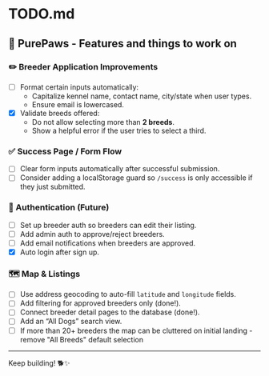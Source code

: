 # TODO.md

## 🐾 PurePaws - Features and things to work on

### ✏️ Breeder Application Improvements
- [ ] Format certain inputs automatically:
  - Capitalize kennel name, contact name, city/state when user types.
  - Ensure email is lowercased.
- [x] Validate breeds offered:
  - Do not allow selecting more than **2 breeds**.
  - Show a helpful error if the user tries to select a third. 

### ✅ Success Page / Form Flow
- [ ] Clear form inputs automatically after successful submission.
- [ ] Consider adding a localStorage guard so `/success` is only accessible if they just submitted.

### 🔑 Authentication (Future)
- [ ] Set up breeder auth so breeders can edit their listing.
- [ ] Add admin auth to approve/reject breeders.
- [ ] Add email notifications when breeders are approved.
- [x] Auto login after sign up.

### 🗺️ Map & Listings
- [ ] Use address geocoding to auto-fill `latitude` and `longitude` fields.
- [ ] Add filtering for approved breeders only (done!).
- [ ] Connect breeder detail pages to the database (done!).
- [ ] Add an “All Dogs” search view.
- [ ] If more than 20+ breeders the map can be cluttered on initial landing - remove "All Breeds" default selection 

---

Keep building! 🐕✨